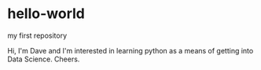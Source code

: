 # hello-world
my first repository

Hi,
I'm Dave and I'm interested in learning python as a means of getting into Data Science.  Cheers.
